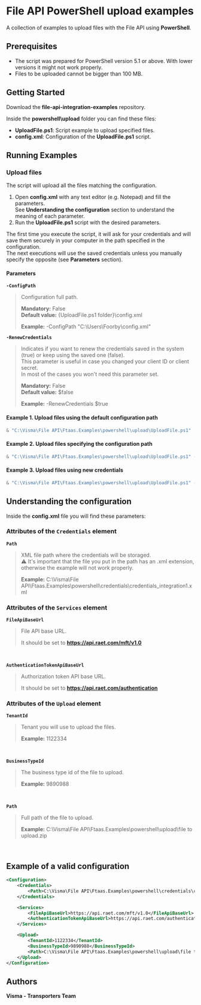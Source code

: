 # File API PowerShell upload examples

A collection of examples to upload files with the File API using **PowerShell**.

## Prerequisites

- The script was prepared for PowerShell version 5.1 or above. With lower versions it might not work properly.
- Files to be uploaded cannot be bigger than 100 MB.

## Getting Started

Download the **file-api-integration-examples** repository.

Inside the **powershell\upload** folder you can find these files:

- **UploadFile.ps1**: Script example to upload specified files.
- **config.xml**: Configuration of the **UploadFile.ps1** script.

## Running Examples

### Upload files

The script will upload all the files matching the configuration.

1. Open **config.xml** with any text editor (e.g. Notepad) and fill the parameters.  
See **Understanding the configuration** section to understand the meaning of each parameter.
2. Run the **UploadFile.ps1** script with the desired parameters.

The first time you execute the script, it will ask for your credentials and will save them securely in your computer in the path specified in the configuration.  
The next executions will use the saved credentials unless you manually specify the opposite (see **Parameters** section).

#### Parameters

**`-ConfigPath`**
> Configuration full path.
>
> **Mandatory:** False  
> **Default value:** {UploadFile.ps1 folder}\config.xml
>
> **Example:** -ConfigPath "C:\Users\Foorby\config.xml"

**`-RenewCredentials`**
> Indicates if you want to renew the credentials saved in the system (true) or keep using the saved one (false).  
> This parameter is useful in case you changed your client ID or client secret.  
> In most of the cases you won't need this parameter set.
>
> **Mandatory:** False  
> **Default value:** $false
>
> **Example:** -RenewCredentials $true

#### Example 1. Upload files using the default configuration path

```powershell
& "C:\Visma\File API\Ftaas.Examples\powershell\upload\UploadFile.ps1"
```

#### Example 2. Upload files specifying the configuration path

```powershell
& "C:\Visma\File API\Ftaas.Examples\powershell\upload\UploadFile.ps1" -ConfigPath "C:\Users\Foorby\config.xml"
```

#### Example 3. Upload files using new credentials

```powershell
& "C:\Visma\File API\Ftaas.Examples\powershell\upload\UploadFile.ps1" -RenewCredentials $true
```

## Understanding the configuration

Inside the **config.xml** file you will find these parameters:

### Attributes of the `Credentials` element

**`Path`**
> XML file path where the credentials will be storaged.  
> :warning: It's important that the file you put in the path has an .xml extension, otherwise the example will not work properly.
>
> **Example:** C:\Visma\File API\Ftaas.Examples\powershell\credentials\credentials_integration1.xml

### Attributes of the `Services` element

**`FileApiBaseUrl`**
> File API base URL.
>
> It should be set to **<https://api.raet.com/mft/v1.0>**

<br />

**`AuthenticationTokenApiBaseUrl`**
> Authorization token API base URL.
>
> It should be set to **<https://api.raet.com/authentication>**

### Attributes of the `Upload` element

**`TenantId`**
> Tenant you will use to upload the files.
>
> **Example:** 1122334

<br/>

**`BusinessTypeId`**
> The business type id of the file to upload.
>
> **Example:** 9890988

<br/>

**`Path`**
> Full path of the file to upload.
>
> **Example:** C:\Visma\File API\Ftaas.Examples\powershell\upload\file to upload.zip

<br/>

## Example of a valid configuration

```xml
<Configuration>
    <Credentials>
        <Path>C:\Visma\File API\Ftaas.Examples\powershell\credentials\credentials_integration1.xml</Path>
    </Credentials>

    <Services>
        <FileApiBaseUrl>https://api.raet.com/mft/v1.0</FileApiBaseUrl>
        <AuthenticationTokenApiBaseUrl>https://api.raet.com/authentication</AuthenticationTokenApiBaseUrl>
    </Services>

    <Upload>
        <TenantId>1122334</TenantId>
        <BusinessTypeId>9890988</BusinessTypeId>
        <Path>C:\Visma\File API\Ftaas.Examples\powershell\upload\file to upload.zip</Path>
    </Upload>
</Configuration>
```

## Authors

**Visma - Transporters Team**
